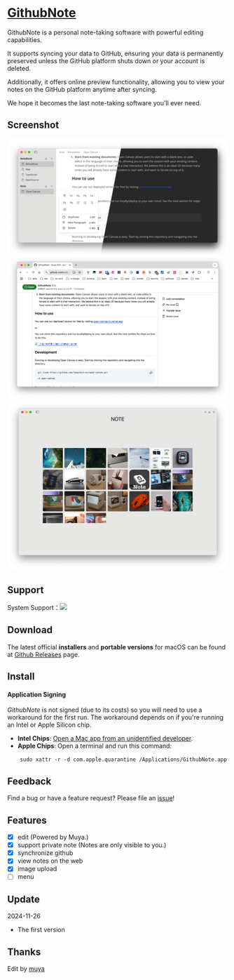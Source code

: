 # [GithubNote](https://github.com/xs0521/GithubNote)

GithubNote is a personal note-taking software with powerful editing capabilities. 

It supports syncing your data to GitHub, ensuring your data is permanently preserved unless the GitHub platform shuts down or your account is deleted. 

Additionally, it offers online preview functionality, allowing you to view your notes on the GitHub platform anytime after syncing. 

We hope it becomes the last note-taking software you'll ever need.

## Screenshot

<img src="IMG/Artboard.png" width="800px">

<img src="IMG/Web.png" width="800px">

<img src="IMG/Images.png" width="800px">


## Support

System Support：<img src="https://img.shields.io/badge/MacOS-14.0-blue" />

## Download

The latest official **installers** and **portable versions** for macOS can be found at [Github Releases](https://github.com/xs0521/GithubNote/releases) page.

## Install

#### Application Signing

*GithubNote* is not signed (due to its costs) so you will need to use a workaround for the first run. The workaround depends on if you're running an Intel or Apple Silicon chip.

- **Intel Chips**: [Open a Mac app from an unidentified developer](https://support.apple.com/guide/mac-help/open-a-mac-app-from-an-unidentified-developer-mh40616/mac).
- **Apple Chips**: Open a terminal and run this command:

```
    sudo xattr -r -d com.apple.quarantine /Applications/GithubNote.app
```

## Feedback

Find a bug or have a feature request? Please file an <a href="https://github.com/xs0521/GithubNote/issues" targe="_blank">issue</a>!

## Features

- [x] edit (Powered by Muya.)
- [x] support private note (Notes are only visible to you.)
- [x] synchronize github
- [x] view notes on the web
- [x] image upload
- [ ] menu

## Update

2024-11-26

- The first version

## Thanks

Edit by [muya](https://github.com/marktext/muya)  